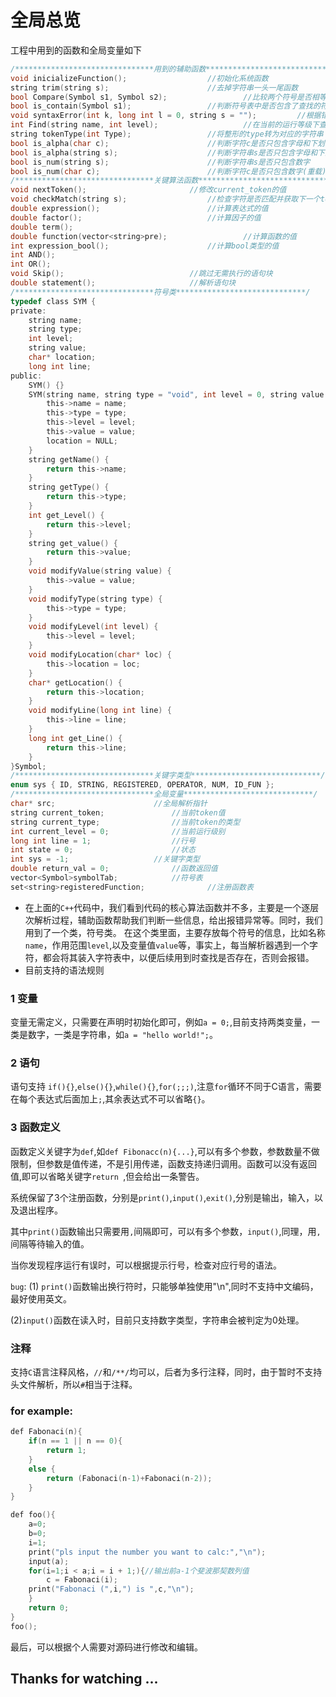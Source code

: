 # 全局总览

工程中用到的函数和全局变量如下
```C
/*******************************用到的辅助函数*****************************/
void inicializeFunction();					//初始化系统函数
string trim(string s);						//去掉字符串一头一尾函数
bool Compare(Symbol s1, Symbol s2);			        //比较两个符号是否相等
bool is_contain(Symbol s1);					//判断符号表中是否包含了查找的符号
void syntaxError(int k, long int l = 0, string s = "");         //根据错误类型抛出异常
int Find(string name, int level);			        //在当前的运行等级下查找变量名name
string tokenType(int Type);					//将整形的type转为对应的字符串
bool is_alpha(char c);						//判断字符c是否只包含字母和下划线
bool is_alpha(string s);					//判断字符串s是否只包含字母和下划线(重载)
bool is_num(string s);						//判断字符串s是否只包含数字
bool is_num(char c);						//判断字符c是否只包含数字(重载)
/*******************************关键算法函数*****************************/
void nextToken();						//修改current_token的值
void checkMatch(string s);					//检查字符是否匹配并获取下一个token
double expression();						//计算表达式的值
double factor();					        //计算因子的值
double term();
double function(vector<string>pre);			        //计算函数的值
int expression_bool();						//计算bool类型的值
int AND();
int OR();
void Skip();							//跳过无需执行的语句块
double statement();						//解析语句块
/*******************************符号类*****************************/
typedef class SYM {
private:
	string name;
	string type;
	int level;
	string value;
	char* location;
	long int line;
public:
	SYM() {}
	SYM(string name, string type = "void", int level = 0, string value = "") {
		this->name = name;
		this->type = type;
		this->level = level;
		this->value = value;
		location = NULL;
	}
	string getName() {
		return this->name;
	}
	string getType() {
		return this->type;
	}
	int get_Level() {
		return this->level;
	}
	string get_value() {
		return this->value;
	}
	void modifyValue(string value) {
		this->value = value;
	}
	void modifyType(string type) {
		this->type = type;
	}
	void modifyLevel(int level) {
		this->level = level;
	}
	void modifyLocation(char* loc) {
		this->location = loc;
	}
	char* getLocation() {
		return this->location;
	}
	void modifyLine(long int line) {
		this->line = line;
	}
	long int get_Line() {
		return this->line;
	}
}Symbol;
/*******************************关键字类型*****************************/
enum sys { ID, STRING, REGISTERED, OPERATOR, NUM, ID_FUN };
/*******************************全局变量*****************************/
char* src;				        //全局解析指针
string current_token;				//当前token值
string current_type;				//当前token的类型
int current_level = 0;				//当前运行级别
long int line = 1;			        //行号
int state = 0;				        //状态
int sys = -1;					//关键字类型
double return_val = 0;				//函数返回值
vector<Symbol>symbolTab;			//符号表
set<string>registeredFunction;		        //注册函数表
```
* 在上面的`C++`代码中，我们看到代码的核心算法函数并不多，主要是一个逐层次解析过程，辅助函数帮助我们判断一些信息，给出报错异常等。同时，我们用到了一个类，符号类。
在这个类里面，主要存放每个符号的信息，比如名称`name`，作用范围`level`,以及变量值`value`等，事实上，每当解析器遇到一个字符，都会将其装入字符表中，以便后续用到时查找是否存在，否则会报错。
* 目前支持的语法规则
### 1 变量
变量无需定义，只需要在声明时初始化即可，例如`a = 0;`,目前支持两类变量，一类是数字，一类是字符串，如`a = "hello world!";`。
### 2 语句
语句支持 `if(){}`,`else(){}`,`while(){}`,`for(;;;)`,注意`for`循环不同于C语言，需要在每个表达式后面加上`;`,其余表达式不可以省略`{}`。
### 3 函数定义
函数定义关键字为`def`,如`def Fibonacc(n){...}`,可以有多个参数，参数数量不做限制，但参数是值传递，不是引用传递，函数支持递归调用。函数可以没有返回值,即可以省略关键字`return `,但会给出一条警告。

系统保留了3个注册函数，分别是`print()`,`input()`,`exit()`,分别是输出，输入，以及退出程序。

其中`print()`函数输出只需要用`,`间隔即可，可以有多个参数，`input()`,同理，用`,`间隔等待输入的值。

当你发现程序运行有误时，可以根据提示行号，检查对应行号的语法。

`bug`: 
(1) `print()`函数输出换行符时，只能够单独使用"\n",同时不支持中文编码，最好使用英文。

(2)`input()`函数在读入时，目前只支持数字类型，字符串会被判定为0处理。
### 注释
支持`C`语言注释风格，`//`和`/**/`均可以，后者为多行注释，同时，由于暂时不支持头文件解析，所以`#`相当于注释。
### for example:
```C
def Fabonaci(n){
	if(n == 1 || n == 0){
		return 1;
	}
	else {
		return (Fabonaci(n-1)+Fabonaci(n-2));
	}
}

def foo(){
	a=0;
	b=0;
	i=1;
	print("pls input the number you want to calc:","\n");
	input(a);
	for(i=1;i < a;i = i + 1;){//输出前a-1个斐波那契数列值
		c = Fabonaci(i);
	print("Fabonaci (",i,") is ",c,"\n");
	}
	return 0;
}
foo();
```
最后，可以根据个人需要对源码进行修改和编辑。
## Thanks for watching ...
